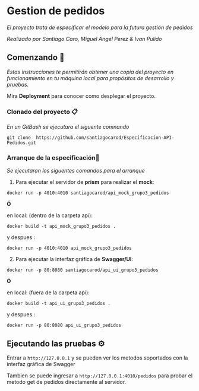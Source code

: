 # Gestion de pedidos

_El proyecto trata de especificar el modelo para la futura gestión de pedidos_

_Realizado por Santiago Caro, Miguel Angel Perez & Ivan Pulido_

## Comenzando 🚀

_Estas instrucciones te permitirán obtener una copia del proyecto en funcionamiento en tu máquina local para propósitos de desarrollo y pruebas._

Mira **Deployment** para conocer como desplegar el proyecto.


### Clonado del proyecto 📋
_En un GitBash se ejecutara el siguente comnando_

```git clone  https://github.com/santiagocarod/Especificacion-API-Pedidos.git```

### Arranque de la especificación🔧

_Se ejecutaran los siguentes comandos para el arranque_

1. Para ejecutar el servidor de **prism** para realizar el **mock**:

```docker run -p 4010:4010 santiagocarod/api_mock_grupo3_pedidos```

**Ó**

en local:
(dentro de la carpeta api):

``` docker build -t api_mock_grupo3_pedidos . ```

y despues :

```docker run -p 4010:4010 api_mock_grupo3_pedidos```

2. Para ejecutar la interfaz gráfica de **Swagger/UI**:

```docker run -p 80:8080 santiagocarod/api_ui_grupo3_pedidos```

**Ó**

en local:
(fuera de la carpeta api):

``` docker build -t api_ui_grupo3_pedidos . ```

y despues :

```docker run -p 80:8080 api_ui_grupo3_pedidos```

## Ejecutando las pruebas ⚙️

Entrar a ``` http://127.0.0.1 ``` y se pueden ver los metodos soportados con la interfaz gráfica de Swagger

Tambien se puede ingresar a ``` http://127.0.0.1:4010/pedidos ``` para probar el metodo get de pedidos directamente al servidor.
